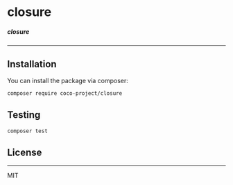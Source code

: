 
# closure

##### closure

---


## Installation

You can install the package via composer:

```bash
composer require coco-project/closure
```

## Testing

``` bash
composer test
```

## License

---

MIT
